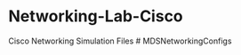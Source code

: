 # Networking-Lab-Cisco
Cisco Networking Simulation Files 
#   M D S N e t w o r k i n g C o n f i g s  
 